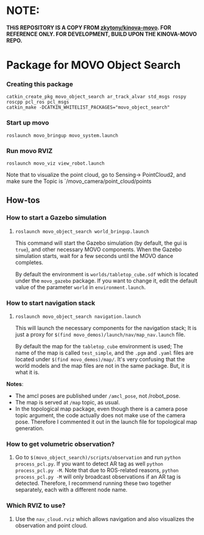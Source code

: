 # NOTE:
**THiS REPOSITORY IS A COPY FROM [zkytony/kinova-movo](https://github.com/zkytony/kinova-movo/tree/kinetic-devel/movo_apps/movo_object_search). FOR REFERENCE ONLY. FOR DEVELOPMENT, BUILD UPON THE KINOVA-MOVO REPO.**

# Package for MOVO Object Search

### Creating this package
```
catkin_create_pkg movo_object_search ar_track_alvar std_msgs rospy roscpp pcl_ros pcl_msgs
catkin_make -DCATKIN_WHITELIST_PACKAGES="movo_object_search"
```

### Start up movo

```
roslaunch movo_bringup movo_system.launch
```

### Run movo RVIZ

```
roslaunch movo_viz view_robot.launch
```

Note that to visualize the point cloud, go to Sensing-> PointCloud2, and make sure
the Topic is `/movo_camera/point_cloud/points


## How-tos

### How to start a Gazebo simulation

1. `roslaunch movo_object_search world_bringup.launch`
   
    This command will start the Gazebo simulation (by default, the gui is `true`),
    and other necessary MOVO components. When the Gazebo simulation starts, wait
    for a few seconds until the MOVO dance completes.
    
    By default the environment is `worlds/tabletop_cube.sdf` which is located
    under the `movo_gazebo` package. If you want to change it, edit the default
    value of the parameter `world` in `environment.launch`.
    
### How to start navigation stack

1. `roslaunch movo_object_search navigation.launch`

    This will launch the necessary components for the navigation stack; It
    is just a proxy for `$(find movo_demos)/launch/nav/map_nav.launch` file.
    
    By default the map for the `tabletop_cube` environment is used; The name
    of the map is called `test_simple`, and the `.pgm` and `.yaml` files are
    located under `$(find movo_demos)/map/`. It's very confusing that the world
    models and the map files are not in the same package. But, it is what it is.
    
**Notes**:

* The amcl poses are published under `/amcl_pose`, not /robot_pose.
* The map is served at `/map` topic, as usual.
* In the topological map package, even though there is a camera pose topic argument,
  the code actually does not make use of the camera pose. Therefore I commented
  it out in the launch file for topological map generation.

    
### How to get volumetric observation?

1. Go to `$(movo_object_search)/scripts/observation` and run `python process_pcl.py`.
   If you want to detect AR tag as well `python process_pcl.py -M`. Note that
   due to ROS-related reasons, `python process_pcl.py -M` will only broadcast
   observations if an AR tag is detected. Therefore, I recommend running these
   two together separately, each with a different node name.
   
### Which RVIZ to use?

1. Use the `nav_cloud.rviz` which allows navigation and also visualizes the observation and point cloud.
